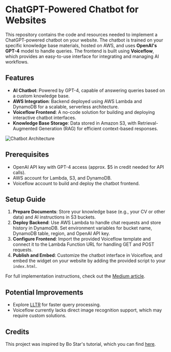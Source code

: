 
# ChatGPT-Powered Chatbot for Websites

This repository contains the code and resources needed to implement a ChatGPT-powered chatbot on your website. The chatbot is trained on your specific knowledge base materials, hosted on AWS, and uses **OpenAI's GPT-4** model to handle queries. The frontend is built using **Voiceflow**, which provides an easy-to-use interface for integrating and managing AI workflows.

## Features
- **AI Chatbot**: Powered by GPT-4, capable of answering queries based on a custom knowledge base.
- **AWS Integration**: Backend deployed using AWS Lambda and DynamoDB for a scalable, serverless architecture.
- **Voiceflow Frontend**: A no-code solution for building and deploying interactive chatbot interfaces.
- **Knowledge Base Storage**: Data stored in Amazon S3, with Retrieval-Augmented Generation (RAG) for efficient context-based responses.

![Chatbot Architecture](./other/chatbot_architecture.png)

## Prerequisites
- OpenAI API key with GPT-4 access (approx. $5 in credit needed for API calls).
- AWS account for Lambda, S3, and DynamoDB.
- Voiceflow account to build and deploy the chatbot frontend.

## Setup Guide
1. **Prepare Documents**: Store your knowledge base (e.g., your CV or other data) and AI instructions in S3 buckets.
2. **Deploy Backend**: Use AWS Lambda to handle chat requests and store history in DynamoDB. Set environment variables for bucket name, DynamoDB table, region, and OpenAI API key.
3. **Configure Frontend**: Import the provided Voiceflow template and connect it to the Lambda Function URL for handling GET and POST requests.
4. **Publish and Embed**: Customize the chatbot interface in Voiceflow, and embed the widget on your website by adding the provided script to your `index.html`.

For full implementation instructions, check out the [Medium article](https://medium.com/@andris.keish/how-to-add-a-chatgpt-powered-chatbot-to-your-website-95f910089461).

## Potential Improvements
- Explore [LLTR](https://github.com/awslabs/llrt) for faster query processing.
- Voiceflow currently lacks direct image recognition support, which may require custom solutions.

## Credits
This project was inspired by Bo Star's tutorial, which you can find [here](https://www.youtube.com/watch?v=sWbqPKkI44g).
